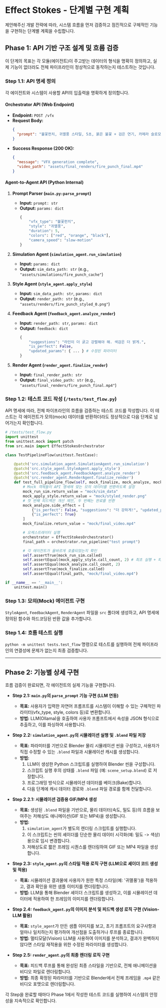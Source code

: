 # Effect Stokes - 단계별 구현 계획

제안해주신 개발 전략에 따라, 시스템 흐름을 먼저 검증하고 점진적으로 구체적인 기능을 구현하는 단계별 계획을 수립합니다.

## Phase 1: API 기반 구조 설계 및 흐름 검증

이 단계의 목표는 각 모듈(에이전트)이 주고받는 데이터의 형식을 명확히 정의하고, 실제 기능이 없더라도 전체 파이프라인이 정상적으로 동작하는지 테스트하는 것입니다.

### Step 1.1: API 명세 정의

각 에이전트와 시스템이 사용할 API의 입출력을 명확하게 정의합니다.

#### **Orchestrator API (Web Endpoint)**

-   **Endpoint:** `POST /vfx`
-   **Request Body:**
    ```json
    {
      "prompt": "불꽃펀치, 귀멸풍 스타일, 5초, 붉은 불꽃 + 검은 연기, 카메라 슬로모션"
    }
    ```
-   **Success Response (200 OK):**
    ```json
    {
      "message": "VFX generation complete",
      "video_path": "assets/final_renders/fire_punch_final.mp4"
    }
    ```

#### **Agent-to-Agent API (Python Internal)**

1.  **Prompt Parser (`main.py:parse_prompt`)**
    -   **Input:** `prompt: str`
    -   **Output:** `params: dict`
        ```python
        {
            "vfx_type": "불꽃펀치",
            "style": "귀멸풍",
            "duration": 5,
            "colors": ["red", "orange", "black"],
            "camera_speed": "slow-motion"
        }
        ```

2.  **Simulation Agent (`simulation_agent.run_simulation`)**
    -   **Input:** `params: dict`
    -   **Output:** `sim_data_path: str` (e.g., `"assets/simulations/fire_punch_cache"`)

3.  **Style Agent (`style_agent.apply_style`)**
    -   **Input:** `sim_data_path: str`, `params: dict`
    -   **Output:** `render_path: str` (e.g., `"assets/renders/fire_punch_styled_0.png"`)

4.  **Feedback Agent (`feedback_agent.analyze_render`)**
    -   **Input:** `render_path: str`, `params: dict`
    -   **Output:** `feedback: dict`
        ```python
        {
            "suggestions": "라인이 더 굵고 강렬해야 해. 색감은 더 밝게.",
            "is_perfect": False,
            "updated_params": { ... } # 수정된 파라미터
        }
        ```

5.  **Render Agent (`render_agent.finalize_render`)**
    -   **Input:** `final_render_path: str`
    -   **Output:** `final_video_path: str` (e.g., `"assets/final_renders/fire_punch_final.mp4"`)

### Step 1.2: 테스트 코드 작성 (`/tests/test_flow.py`)

API 명세에 따라, 전체 파이프라인의 흐름을 검증하는 테스트 코드를 작성합니다. 이 테스트는 각 에이전트가 모의(mock) 데이터를 반환하더라도 정상적으로 다음 단계로 넘어가는지 확인합니다.

```python
# /tests/test_flow.py
import unittest
from unittest.mock import patch
from src.main import EffectStokesOrchestrator

class TestPipelineFlow(unittest.TestCase):

    @patch('src.simulation_agent.SimulationAgent.run_simulation')
    @patch('src.style_agent.StyleAgent.apply_style')
    @patch('src.feedback_agent.FeedbackAgent.analyze_render')
    @patch('src.render_agent.RenderAgent.finalize_render')
    def test_full_pipeline_flow(self, mock_finalize, mock_analyze, mock_apply_style, mock_run_sim):
        # Mock 객체들이 API 명세에 맞는 모의 데이터를 반환하도록 설정
        mock_run_sim.return_value = "mock/sim_data"
        mock_apply_style.return_value = "mock/styled_render.png"
        # 첫 번째 피드백은 개선 제안, 두 번째는 완료를 반환
        mock_analyze.side_effect = [
            {"is_perfect": False, "suggestions": "더 강하게!", "updated_params": {}},
            {"is_perfect": True}
        ]
        mock_finalize.return_value = "mock/final_video.mp4"

        # 오케스트레이터 실행
        orchestrator = EffectStokesOrchestrator()
        final_path = orchestrator.run_pipeline("test prompt")

        # 각 에이전트가 올바르게 호출되었는지 확인
        self.assertTrue(mock_run_sim.called)
        self.assertEqual(mock_apply_style.call_count, 2) # 최초 실행 + 피드백 후 재실행
        self.assertEqual(mock_analyze.call_count, 2)
        self.assertTrue(mock_finalize.called)
        self.assertEqual(final_path, "mock/final_video.mp4")

if __name__ == '__main__':
    unittest.main()
```

### Step 1.3: 모의(Mock) 에이전트 구현

`StyleAgent`, `FeedbackAgent`, `RenderAgent` 파일을 `src` 폴더에 생성하고, API 명세에 정의된 함수와 하드코딩된 반환 값을 추가합니다.

### Step 1.4: 흐름 테스트 실행

`python -m unittest tests.test_flow` 명령으로 테스트를 실행하여 전체 파이프라인의 연결성에 문제가 없는지 최종 검증합니다.

---

## Phase 2: 기능별 상세 구현

흐름 검증이 완료되면, 각 에이전트의 실제 기능을 구현합니다.

-   **Step 2.1: `main.py`의 `parse_prompt` 기능 구현 (LLM 연동)**
    -   **목표:** 사용자가 입력한 자연어 프롬프트를 시스템이 이해할 수 있는 구체적인 파라미터(vfx_type, style, colors 등)로 변환합니다.
    -   **방법:** LLM(Ollama)을 호출하여 사용자 프롬프트에서 속성을 JSON 형식으로 추출하고, 이를 파싱하여 사용합니다.

-   **Step 2.2: `simulation_agent.py`의 시뮬레이션 실행 및 `.blend` 파일 저장**
    -   **목표:** 파라미터를 기반으로 Blender 물리 시뮬레이션 씬을 구성하고, 사용자가 직접 수정할 수 있는 `.blend` 파일과 시뮬레이션 캐시를 생성합니다.
    -   **방법:**
        1.  LLM이 생성한 Python 스크립트를 실행하여 Blender 씬을 구성합니다.
        2.  스크립트 실행 후의 상태를 `.blend` 파일 (예: `scene_setup.blend`) 로 저장합니다.
        3.  프로그래밍 방식으로 시뮬레이션 데이터를 베이크(Bake)합니다.
        4.  다음 단계에 캐시 데이터 경로와 `.blend` 파일 경로를 함께 전달합니다.

-   **Step 2.2.1: 시뮬레이션 검증용 GIF/MP4 생성**
    -   **목표:** 생성된 `.blend` 파일을 기반으로, 물리 데이터(속도, 밀도 등)의 흐름을 보여주는 저해상도 애니메이션(GIF 또는 MP4)을 생성합니다.
    -   **방법:**
        1.  `simulation_agent`가 별도의 렌더링 스크립트를 실행합니다.
        2.  이 스크립트는 씬의 셰이더를 단순한 물리 데이터 시각화(예: 밀도 -> 색상)용으로 임시 변경합니다.
        3.  저해상도로 짧은 프레임 시퀀스를 렌더링하여 GIF 또는 MP4 파일을 생성합니다.

-   **Step 2.3: `style_agent.py`의 스타일 적용 로직 구현 (LLM으로 셰이더 코드 생성 및 적용)**
    -   **목표:** 시뮬레이션 결과물에 사용자가 원한 특정 스타일(예: '귀멸풍')을 적용하고, 결과 확인을 위한 샘플 이미지를 렌더링합니다.
    -   **방법:** LLM을 통해 Blender 셰이더 스크립트를 생성하고, 이를 시뮬레이션 데이터에 적용하여 한 프레임의 이미지를 렌더링합니다.

-   **Step 2.4: `feedback_agent.py`의 이미지 분석 및 피드백 생성 로직 구현 (Vision-LLM 활용)**
    -   **목표:** `style_agent`가 만든 샘플 이미지를 보고, 초기 프롬프트의 요구사항과 얼마나 일치하는지 평가하여 개선점을 도출하거나 루프를 종료합니다.
    -   **방법:** 멀티모달(Vision) LLM을 사용하여 이미지를 분석하고, 결과가 완벽하지 않다면 스타일 재적용을 위한 수정된 파라미터를 생성합니다.

-   **Step 2.5: `render_agent.py`의 최종 렌더링 로직 구현**
    -   **목표:** 피드백 루프를 통해 완성된 최종 스타일을 기반으로, 전체 애니메이션을 비디오 파일로 렌더링합니다.
    -   **방법:** 최종 확정된 파라미터를 기반으로 Blender에서 전체 프레임을 `.mp4` 같은 비디오 포맷으로 렌더링합니다.

각 Step을 완료할 때마다 Phase 1에서 작성한 테스트 코드를 실행하여 시스템의 안정성을 지속적으로 확인합니다.

